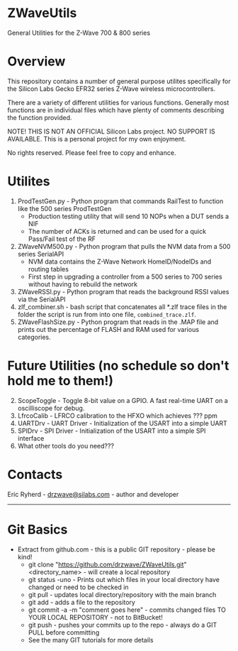 # ZWaveUtils
General Utilities for the Z-Wave 700 & 800 series

# Overview

This repository contains a number of general purpose utilites specifically
for the Silicon Labs Gecko EFR32 series Z-Wave wireless microcontrollers.

There are a variety of different utilities for various functions.
Generally most functions are in individual files which have plenty of comments describing the function provided.

NOTE! THIS IS NOT AN OFFICIAL Silicon Labs project. NO SUPPORT IS AVAILABLE.
This is a personal project for my own enjoyment.

No rights reserved. Please feel free to copy and enhance.

# Utilites

1. ProdTestGen.py - Python program that commands RailTest to function like the 500 series ProdTestGen
    - Production testing utility that will send 10 NOPs when a DUT sends a NIF
    - The number of ACKs is returned and can be used for a quick Pass/Fail test of the RF
2. ZWaveNVM500.py - Python program that pulls the NVM data from a 500 series SerialAPI
    - NVM data contains the Z-Wave Network HomeID/NodeIDs and routing tables
    - First step in upgrading a controller from a 500 series to 700 series without having to rebuild the network
3. ZWaveRSSI.py - Python program that reads the background RSSI values via the SerialAPI
4. zlf\_combiner.sh - bash script that concatenates all \*.zlf trace files in the folder the script is run from into one file, `combined_trace.zlf`.
5. ZWaveFlashSize.py - Python program that reads in the .MAP file and prints out the percentage of FLASH and RAM used for various categories.

# Future Utilities (no schedule so don't hold me to them!)

2. ScopeToggle - Toggle 8-bit value on a GPIO. A fast real-time UART on a oscilliscope for debug.
3. LfrcoCalib - LFRCO calibration to the HFXO which achieves ??? ppm
4. UARTDrv - UART Driver - Initialization of the USART into a simple UART
5. SPIDrv - SPI Driver - Initialization of the USART into a simple SPI interface
9. What other tools do you need???

# Contacts 

Eric Ryherd - drzwave@silabs.com - author and developer

---

# Git Basics

- Extract from github.com - this is a public GIT repository - please be kind!
    - git clone "https://github.com/drzwave/ZWaveUtils.git" <directory_name> - will create a local repository
    - git status -uno - Prints out which files in your local directory have changed or need to be checked in
    - git pull - updates local directory/repository with the main branch
    - git add - adds a file to the repository
    - git commit -a -m "comment goes here" - commits changed files TO YOUR LOCAL REPOSITORY - not to BitBucket!
    - git push - pushes your commits up to the repo - always do a GIT PULL before committing
    - See the many GIT tutorials for more details
